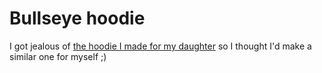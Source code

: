 # Bullseye hoodie

I got jealous of [the hoodie I made for my daughter](https://github.com/chris-schmitz/gemma-jacket) so I thought I'd make a similar one for myself ;)
